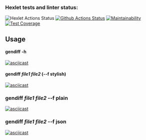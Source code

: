 ### Hexlet tests and linter status:
![Hexlet Actions Status](https://github.com/kamusia/python-project-50/actions/workflows/hexlet-check.yml/badge.svg)
[![Github Actions Status](https://github.com/kamusia/python-project-50/actions/workflows/pyci.yml/badge.svg)](https://github.com/kamusia/python-project-50/actions/workflows/pyci.yml)
[![Maintainability](https://api.codeclimate.com/v1/badges/ebe544b7bfa431d424bb/maintainability)](https://codeclimate.com/github/kamusia/python-project-50/maintainability)
[![Test Coverage](https://api.codeclimate.com/v1/badges/ebe544b7bfa431d424bb/test_coverage)](https://codeclimate.com/github/kamusia/python-project-50/test_coverage)


## Usage
#### gendiff -h
[![asciicast](https://asciinema.org/a/mdNcJcggdOFnou8WoQUx0hroI.svg)](https://asciinema.org/a/mdNcJcggdOFnou8WoQUx0hroI)
#### gendiff *file1* *file2* (--f stylish)
[![asciicast](https://asciinema.org/a/consIqXtrSVwvUahlZ1WZi2Eg.svg)](https://asciinema.org/a/consIqXtrSVwvUahlZ1WZi2Eg)
### gendiff *file1* *file2* --f plain
[![asciicast](https://asciinema.org/a/id2SGSmDqCPgWKhEGe0Mn81oy.svg)](https://asciinema.org/a/id2SGSmDqCPgWKhEGe0Mn81oy)
### gendiff *file1* *file2* --f json
[![asciicast](https://asciinema.org/a/2KESGd7IUoWubRA6rwdp5QZXD.svg)](https://asciinema.org/a/2KESGd7IUoWubRA6rwdp5QZXD)
